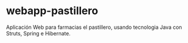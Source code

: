 webapp-pastillero
=================

Aplicación Web para farmacias el pastillero, usando tecnologia Java con Struts, Spring e Hibernate.
